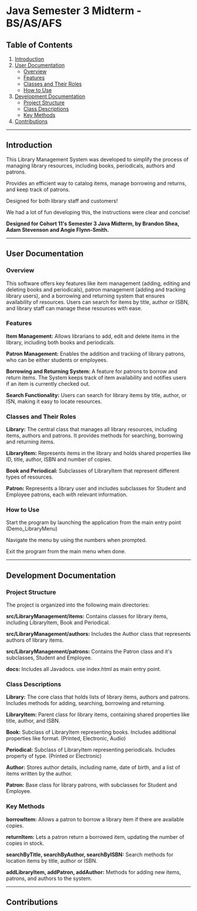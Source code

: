 # Java Semester 3 Midterm - BS/AS/AFS

## Table of Contents
1. [Introduction](#introduction)
2. [User Documentation](#user-documentation)
    - [Overview](#overview)
    - [Features](#features)
    - [Classes and Their Roles](#classes-and-their-roles)
    - [How to Use](#how-to-use)
3. [Development Documentation](#development-documentation)
    - [Project Structure](#project-structure)
    - [Class Descriptions](#class-descriptions)
    - [Key Methods](#key-methods)
4. [Contributions](#contributions)

---

## Introduction
This Library Management System was developed to simplify the process of managing library resources, including books,
periodicals, authors and patrons.

Provides an efficient way to catalog items, manage borrowing and returns, and keep track of patrons. 

Designed for both library staff and customers!

We had a lot of fun developing this, the instructions were clear and concise!

**Designed for Cohort 11's Semester 3 Java Midterm, by Brandon Shea, Adam Stevenson and Angie Flynn-Smith.**


---

## User Documentation

### Overview
This software offers key features like item management (adding, editing and deleting books and periodicals),
patron management (adding and tracking library users), and a borrowing and returning system that ensures availability
of resources. Users can search for items by title, author or ISBN, and library staff can manage these resources with ease.

### Features

**Item Management:** Allows librarians to add, edit and delete items in the library, including both books and periodicals.

**Patron Management:** Enables the addition and tracking of library patrons, who can be either students or employees.

**Borrowing and Returning System:** A feature for patrons to borrow and return items. The System keeps track of item 
availability and notifies users if an item is currently checked out. 

**Search Functionality:** Users can search for library items by title, author, or ISN, making it easy to locate resources.




### Classes and Their Roles

**Library:** The central class that manages all library resources, including items, authors and patrons. It provides
methods for searching, borrowing and returning items.

**LibraryItem:** Represents items in the library and holds shared properties like ID, title, author, ISBN and number of copies.

**Book and Periodical:** Subclasses of LibraryItem that represent different types of resources.

**Patron:** Represents a library user and includes subclasses for Student and Employee patrons, each with relevant information.

### How to Use

Start the program by launching the application from the main entry point (Demo_LibraryMenu)

Navigate the menu by using the numbers when prompted.

Exit the program from the main menu when done.

---

## Development Documentation

### Project Structure

The project is organized into the following main directories:

**src/LibraryManagement/items:** Contains classes for library items, including LibraryItem, Book and Periodical.

**src/LibraryManagement/authors:** Includes the Author class that represents authors of library items.

**src/LibraryManagement/patrons:** Contains the Patron class and it's subclasses, Student and Employee.

**docs:** Includes all Javadocs. use index.html as main entry point.



### Class Descriptions

**Library:** The core class that holds lists of library items, authors and patrons. Includes methods for adding, searching,
borrowing and returning.

**LibraryItem:** Parent class for library items, containing shared properties like title, author, and ISBN.

**Book:** Subclass of LibraryItem representing books. Includes additional properties like format. (Printed, Electronic, Audio)

**Periodical:** Subclass of LibraryItem representing periodicals. Includes property of type. (Printed or Electronic)

**Author:** Stores author details, including name, date of birth, and a list of items written by the author.

**Patron:** Base class for library patrons, with subclasses for Student and Employee. 


### Key Methods

**borrowItem:** Allows a patron to borrow a library item if there are available copies.

**returnItem:** Lets a patron return a borrowed item, updating the number of copies in stock.

**searchByTitle, searchByAuthor, searchByISBN:** Search methods for location items by title, author or ISBN.

**addLibraryItem, addPatron, addAuthor:** Methods for adding new items, patrons, and authors to the system.





---

## Contributions

